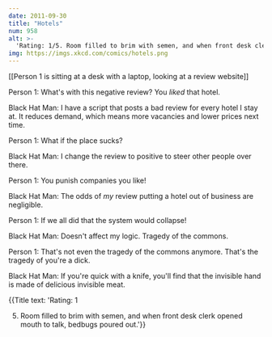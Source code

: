 ```yaml
---
date: 2011-09-30
title: "Hotels"
num: 958
alt: >-
  'Rating: 1/5. Room filled to brim with semen, and when front desk clerk opened mouth to talk, bedbugs poured out.'
img: https://imgs.xkcd.com/comics/hotels.png
---
```

[[Person 1 is sitting at a desk with a laptop, looking at a review website]]

Person 1: What's with this negative review? You *liked* that hotel.

Black Hat Man: I have a script that posts a bad review for every hotel I stay at. It reduces demand, which means more vacancies and lower prices next time.

Person 1: What if the place sucks?

Black Hat Man: I change the review to positive to steer other people over there.

Person 1: You punish companies you like!

Black Hat Man: The odds of *my* review putting a hotel out of business are negligible.

Person 1: If we all did that the system would collapse!

Black Hat Man: Doesn't affect my logic. Tragedy of the commons.

Person 1: That's not even the tragedy of the commons anymore.  That's the tragedy of you're a dick.

Black Hat Man: If you're quick with a knife, you'll find that the invisible hand is made of delicious invisible meat.

{{Title text: 'Rating: 1

5. Room filled to brim with semen, and when front desk clerk opened mouth to talk, bedbugs poured out.'}}